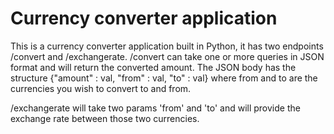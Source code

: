 # Currency converter application 

This is a currency converter application built in Python, it has two endpoints /convert and /exchangerate. /convert can take one or more queries in JSON format and will return the converted amount. 
The JSON body has the structure {"amount" : val, "from" : val, "to" : val} where from and to are the currencies you wish to convert to and from. 

/exchangerate will take two params 'from' and 'to' and will provide the exchange rate between those two currencies. 
